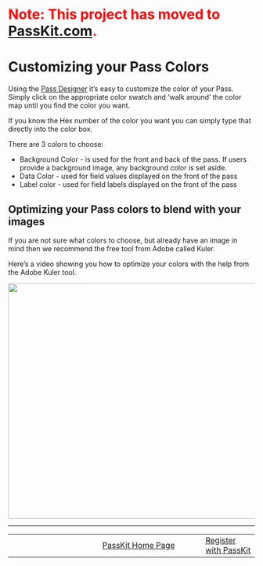 # <font color='#ff0000'>Note: This project has moved to <a href='https://passkit.com/documentation/'>PassKit.com</a>.</font> #

# Customizing your Pass Colors #

Using the [Pass Designer](https://create.passkit.com) it’s easy to customize the color of your Pass. Simply click on the appropriate color swatch and ‘walk around’ the color map until you find the color you want.

If you know the Hex number of the color you want you can simply type that directly into the color box.

There are 3 colors to choose:

  * Background Color - is used for the front and back of the pass.  If users provide a background image, any background color is set aside.
  * Data Color - used for field values displayed on the front of the pass
  * Label color - used for field labels displayed on the front of the pass

## Optimizing your Pass colors to blend with your images ##

If you are not sure what colors to choose, but already have an image in mind then we recommend the free tool from Adobe called Kuler.

Here’s a video showing you how to optimize your colors with the help from the Adobe Kuler tool.

<a href='http://www.youtube.com/watch?feature=player_embedded&v=eL1yFIPnOB0' target='_blank'><img src='http://img.youtube.com/vi/eL1yFIPnOB0/0.jpg' width='853' height=480 /></a>


---


<table border='0'>
<blockquote><tr>
<blockquote><td width='361'></td>
<td width='353'><a href='http://PassKit.com/'>PassKit Home Page</a></td>
<td width='128'><a href='https://create.passkit.com'>Register with PassKit</a></td>
</blockquote></tr>
</table>